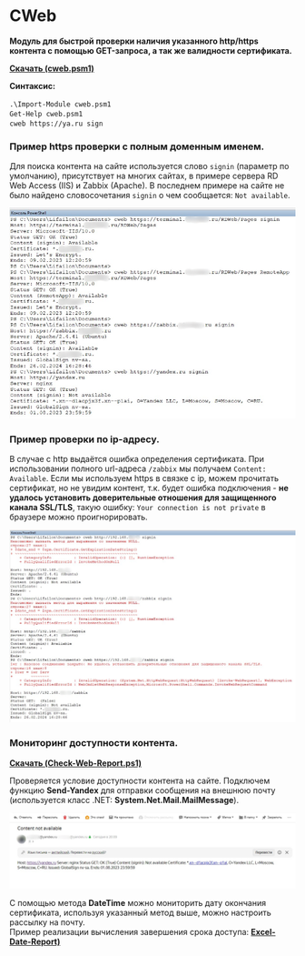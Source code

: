 # CWeb

**Модуль для быстрой проверки наличия указанного http/https контента с помощью GET-запроса, а так же валидности сертификата.**

**[Скачать (cweb.psm1)](https://github.com/Lifailon/cweb/releases/tag/cweb)**

**Синтаксис:**

` .\Import-Module cweb.psm1 ` \
` Get-Help cweb.psm1 ` \
` cweb https://ya.ru sign `

### Пример https проверки с полным доменным именем.

Для поиска контента на сайте используется слово ` signin ` (параметр по умолчанию), присутствует на многих сайтах, в примере сервера RD Web Access (IIS) и Zabbix (Apache). В последнем примере на сайте не было найдено словосочетания ` signin ` о чем сообщается: ` Not available `.

![Image alt](https://github.com/Lifailon/CWeb/blob/rsa/Screen/cweb-https.jpg)

### Пример проверки по ip-адресу.

В случае с http выдаётся ошибка определения сертификата. При использовании полного url-адреса ` /zabbix ` мы получаем ` Content: Available `. Если мы используем https в связке с ip, можем прочитать сертификат, но не увидим контент, т.к. будет ошибка подключения - **не удалось установить доверительные отношения для защищенного канала SSL/TLS**, такую ошибку: ` Your connection is not private ` в браузере можно проигнорировать.

![Image alt](https://github.com/Lifailon/CWeb/blob/rsa/Screen/cweb-ip.jpg)

### Мониторинг доступности контента.

**[Скачать (Check-Web-Report.ps1)](https://github.com/Lifailon/CWeb/blob/rsa/Check-Web-Report.ps1)**

Проверяется условие доступности контента на сайте. Подключем функцию **Send-Yandex** для отправки сообщения на внешнюю почту (используется класс .NET: **System.Net.Mail.MailMessage**).

![Image alt](https://github.com/Lifailon/CWeb/blob/rsa/Screen/cweb-send-mail.jpg)

С помощью метода **DateTime** можно мониторить дату окончания сертификата, используя указанный метод выше, можно настроить рассылку на почту. \
Пример реализации вычисления завершения срока доступа: **[Excel-Date-Report)](https://github.com/Lifailon/Excel-Date-Report)**


